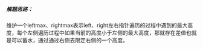 ##### 解题思路：

​	维护一个leftmax、rightmax表示left、right左右指针遍历的过程中遇到的最大高度，每个左侧遍历过程中如果当前的高度小于左侧的最大高度，那就存在差值也就是可以蓄水，通过通过右侧去限定右侧的一个高度。

